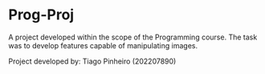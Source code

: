 # Prog-Proj
A project developed within the scope of the Programming course. The task was to develop features capable of manipulating images.

Project developed by: Tiago Pinheiro (202207890)

